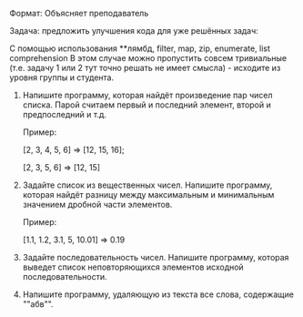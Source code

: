 Формат: Объясняет преподаватель

Задача: предложить улучшения кода для уже решённых задач:

С помощью использования **лямбд, filter, map, zip, enumerate, list comprehension
В этом случае можно пропустить совсем тривиальные (т.е. задачу 1 или 2 тут точно решать не имеет смысла) - исходите из уровня группы и студента.

1. Напишите программу, которая найдёт произведение пар чисел списка. Парой считаем первый и последний элемент, второй и предпоследний и т.д.

    Пример:

    [2, 3, 4, 5, 6] => [12, 15, 16];

    [2, 3, 5, 6] => [12, 15]

2. Задайте список из вещественных чисел. Напишите программу, которая найдёт разницу между максимальным и минимальным значением дробной части элементов.
    
    Пример:

    [1.1, 1.2, 3.1, 5, 10.01] => 0.19

3. Задайте последовательность чисел. Напишите программу, которая выведет список неповторяющихся элементов исходной последовательности.

4. Напишите программу, удаляющую из текста все слова, содержащие ""абв"".

